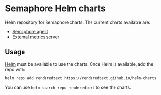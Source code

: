 # Semaphore Helm charts

Helm repository for Semaphore charts. The current charts available are:
- [Semaphore agent](./charts/agent/)
- [External metrics server](./charts/external-metrics-server/)

## Usage

[Helm]([documentation](https://helm.sh/docs/)) must be available to use the charts. Once Helm is available, add the repo with:

```
helm repo add renderedtext https://renderedtext.github.io/helm-charts
```

You can use `helm search repo renderedtext` to see the charts.
